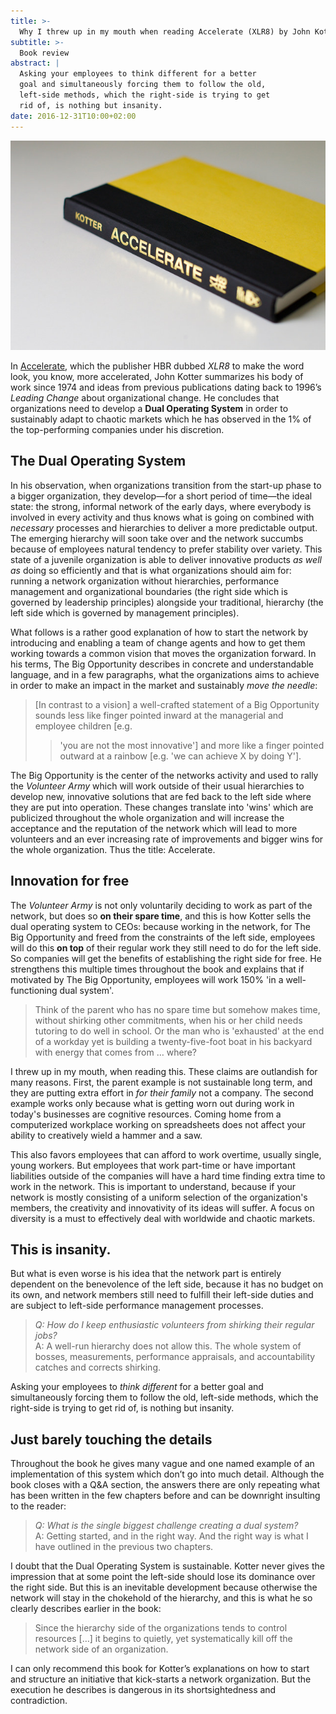 ```yaml
---
title: >-
  Why I threw up in my mouth when reading Accelerate (XLR8) by John Kotter
subtitle: >-
  Book review
abstract: |
  Asking your employees to think different for a better
  goal and simultaneously forcing them to follow the old, 
  left-side methods, which the right-side is trying to get 
  rid of, is nothing but insanity.
date: 2016-12-31T10:00+02:00
---
```


![XLR8 by John Kotter](../media/why-i-threw-up-in-my-mouth-when-reading-accelerate-xlr8-by-john-kotter.jpg)

In [Accelerate][book], which the publisher HBR dubbed _XLR8_ to make the word
look, you know, more accelerated, John Kotter summarizes his body of work since
1974 and ideas from previous publications dating back to 1996’s _Leading Change_
about organizational change. He concludes that organizations need to develop a
**Dual Operating System** in order to sustainably adapt to chaotic markets which
he has observed in the 1% of the top-performing companies under his discretion.

## The Dual Operating System

In his observation, when organizations transition from the start-up phase to a
bigger organization, they develop—for a short period of time—the ideal state:
the strong, informal network of the early days, where everybody is involved in
every activity and thus knows what is going on combined with _necessary_
processes and hierarchies to deliver a more predictable output. The emerging
hierarchy will soon take over and the network succumbs because of employees
natural tendency to prefer stability over variety. This state of a juvenile
organization is able to deliver innovative products _as well as_ doing so
efficiently and that is what organizations should aim for: running a network
organization without hierarchies, performance management and organizational
boundaries (the right side which is governed by leadership principles) alongside
your traditional, hierarchy (the left side which is governed by management
principles).

What follows is a rather good explanation of how to start the network by
introducing and enabling a team of change agents and how to get them working
towards a common vision that moves the organization forward. In his terms, The
Big Opportunity describes in concrete and understandable language, and in a few
paragraphs, what the organizations aims to achieve in order to make an impact in
the market and sustainably _move the needle_:

> [In contrast to a vision] a well-crafted statement of a Big Opportunity sounds
> less like finger pointed inward at the managerial and employee children [e.g.
>
> > 'you are not the most innovative'] and more like a finger pointed outward at
> > a rainbow [e.g. 'we can achieve X by doing Y'].

The Big Opportunity is the center of the networks activity and used to rally the
_Volunteer Army_ which will work outside of their usual hierarchies to develop
new, innovative solutions that are fed back to the left side where they are put
into operation. These changes translate into 'wins' which are publicized
throughout the whole organization and will increase the acceptance and the
reputation of the network which will lead to more volunteers and an ever
increasing rate of improvements and bigger wins for the whole organization. Thus
the title: Accelerate.

## Innovation for free

The _Volunteer Army_ is not only voluntarily deciding to work as part of the
network, but does so **on their spare time**, and this is how Kotter sells the
dual operating system to CEOs: because working in the network, for The Big
Opportunity and freed from the constraints of the left side, employees will do
this **on top** of their regular work they still need to do for the left side.
So companies will get the benefits of establishing the right side for free. He
strengthens this multiple times throughout the book and explains that if
motivated by The Big Opportunity, employees will work 150% 'in a
well-functioning dual system'.

> Think of the parent who has no spare time but somehow makes time, without
> shirking other commitments, when his or her child needs tutoring to do well in
> school. Or the man who is 'exhausted' at the end of a workday yet is building
> a twenty-five-foot boat in his backyard with energy that comes from … where?

I threw up in my mouth, when reading this. These claims are outlandish for many
reasons. First, the parent example is not sustainable long term, and they are
putting extra effort in _for their family_ not a company. The second example
works only because what is getting worn out during work in today's businesses
are cognitive resources. Coming home from a computerized workplace working on
spreadsheets does not affect your ability to creatively wield a hammer and a
saw.

This also favors employees that can afford to work overtime, usually single,
young workers. But employees that work part-time or have important liabilities
outside of the companies will have a hard time finding extra time to work in the
network. This is important to understand, because if your network is mostly
consisting of a uniform selection of the organization's members, the creativity
and innovativity of its ideas will suffer. A focus on diversity is a must to
effectively deal with worldwide and chaotic markets.

## This is insanity.

But what is even worse is his idea that the network part is entirely dependent
on the benevolence of the left side, because it has no budget on its own, and
network members still need to fulfill their left-side duties and are subject to
left-side performance management processes.

> _Q: How do I keep enthusiastic volunteers from shirking their regular jobs?_  
> A: A well-run hierarchy does not allow this. The whole system of bosses,
> measurements, performance appraisals, and accountability catches and corrects
> shirking.

Asking your employees to _think different_ for a better goal and simultaneously
forcing them to follow the old, left-side methods, which the right-side is
trying to get rid of, is nothing but insanity.

## Just barely touching the details

Throughout the book he gives many vague and one named example of an
implementation of this system which don’t go into much detail. Although the book
closes with a Q&A section, the answers there are only repeating what has been
written in the few chapters before and can be downright insulting to the reader:

> _Q: What is the single biggest challenge creating a dual system?_  
> A: Getting started, and in the right way. And the right way is what I have
> outlined in the previous two chapters.

I doubt that the Dual Operating System is sustainable. Kotter never gives the
impression that at some point the left-side should lose its dominance over the
right side. But this is an inevitable development because otherwise the network
will stay in the chokehold of the hierarchy, and this is what he so clearly
describes earlier in the book:

> Since the hierarchy side of the organizations tends to control resources […]
> it begins to quietly, yet systematically kill off the network side of an
> organization.

I can only recommend this book for Kotter’s explanations on how to start and
structure an initiative that kick-starts a network organization. But the
execution he describes is dangerous in its shortsightedness and contradiction.

[book]: http://amzn.to/2iid1Wv
